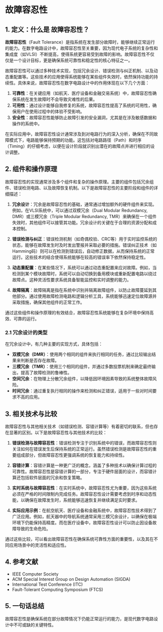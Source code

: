 # 故障容忍性

## 1. 定义：什么是 **故障容忍性**？
**故障容忍性**（Fault Tolerance）是指系统在发生部分故障时，能够继续正常运行的能力。在数字电路设计中，故障容忍性至关重要，因为现代电子系统的复杂性和集成度（如VLSI）不断提高，使得系统更容易受到故障的影响。故障容忍性不仅仅是一个设计目标，更是确保系统可靠性和稳定性的核心特征之一。

故障容忍性可以通过多种技术实现，包括冗余设计、错误检测与纠正机制、以及动态重配置等。这些技术的应用使得系统能够在某些组件失效时，依然保持功能的持续性。具体来说，故障容忍性在数字电路设计中的作用体现在以下几个方面：

1. **可靠性**：在关键应用（如航天、医疗设备和金融交易系统）中，故障容忍性确保系统在发生故障时不会导致灾难性的后果。
2. **可用性**：通过设计能够自我修复的系统，故障容忍性提高了系统的可用性，确保用户在使用过程中的体验不受影响。
3. **安全性**：故障容忍性能够防止故障引发的安全漏洞，尤其是在涉及敏感数据和操作的系统中。

在实际应用中，故障容忍性设计通常涉及到对电路行为的深入分析，确保在不同故障模式下，电路能够保持预期的功能。这包括对电路路径（Path）和时序（Timing）的仔细考虑，以便在设计阶段就识别出潜在的故障点并进行相应的设计调整。

## 2. 组件和操作原理
故障容忍性的实现通常涉及多个组件和复杂的操作原理。主要的组件包括冗余组件、错误检测电路、以及故障恢复机制。以下是故障容忍性的主要阶段和组件的详细描述：

1. **冗余设计**：冗余是故障容忍性的基础，通常通过增加额外的硬件组件来实现。例如，在VLSI系统中，可以通过双模冗余（Dual Modular Redundancy, DMR）或三模冗余（Triple Modular Redundancy, TMR）来确保在一个组件失效时，其他组件可以接管其功能。冗余设计的关键在于合理的资源分配和成本控制。

2. **错误检测与纠正**：错误检测机制（如奇偶校验、CRC等）用于实时监控系统的状态，能够在故障发生时及时发出警报并采取必要的措施。错误纠正技术（如Hamming码）则可以在检测到错误后，自动修正数据，从而保持系统的正常运行。这些技术的结合使得系统能够在较高的错误率下依然保持稳定性。

3. **动态重配置**：在某些情况下，系统可以通过动态重配置来应对故障。例如，当检测到某个模块故障时，系统可以自动切换到备用模块或重新配置电路以绕过故障点。这种灵活性要求系统具备智能监控和实时调整的能力。

4. **故障隔离**：故障隔离是指在系统中识别并隔离故障组件，以防止故障蔓延到其他部分。通过使用故障检测电路和逻辑分析工具，系统能够迅速定位故障源并采取措施，确保其他组件的正常工作。

通过这些组件和操作原理的有效结合，故障容忍性系统能够在复杂环境中保持高效、可靠的运行。

### 2.1 冗余设计的类型
在冗余设计中，有几种主要的实现方式，具体包括：

- **双模冗余（DMR）**：使用两个相同的组件来执行相同的任务，通过比较输出结果来判断是否存在故障。
- **三模冗余（TMR）**：使用三个相同的组件，并通过多数投票机制来确定最终输出，提高了故障检测的鲁棒性。
- **空间冗余**：在物理上分散冗余组件，以降低因环境因素导致的系统整体故障风险。
- **时间冗余**：通过重复执行相同的操作来检测和纠正错误，适用于一些对时间要求不高的应用。

## 3. 相关技术与比较
故障容忍性与其他相关技术（如错误检测、容错计算等）有着密切的联系，但也存在显著的区别。以下是故障容忍性与其他技术的比较：

1. **错误检测与故障容忍性**：错误检测专注于识别系统中的错误，而故障容忍性则关注如何在错误发生后保持系统的正常运行。虽然错误检测是故障容忍性的重要组成部分，但故障容忍性更强调系统的恢复能力和持续性。

2. **容错计算**：容错计算是一种更广泛的概念，涵盖了多种技术以确保计算过程的可靠性。故障容忍性是容错计算的一部分，专注于硬件层面的设计，而容错计算还包括软件层面的冗余和恢复策略。

3. **实时系统与故障容忍性**：在实时系统中，故障容忍性尤为重要，因为这些系统必须在严格的时间限制内完成任务。故障容忍性设计需要考虑到时序和动态性能，以确保在故障发生时，系统能够迅速恢复并继续满足实时要求。

4. **实际应用示例**：在航空航天、医疗设备和金融系统中，故障容忍性技术得到了广泛应用。例如，航天器中的导航系统通常采用三模冗余设计，以确保在极端环境下仍能保持高精度。而在医疗设备中，故障容忍性设计可以防止因设备故障导致的生命危险。

通过这些比较，可以看出故障容忍性在确保系统可靠性方面的重要性，以及其在不同应用场景中的灵活性和适应性。

## 4. 参考文献
- IEEE Computer Society
- ACM Special Interest Group on Design Automation (SIGDA)
- International Test Conference (ITC)
- Fault-Tolerant Computing Symposium (FTCS)

## 5. 一句话总结
故障容忍性是确保系统在部分故障情况下仍能正常运行的能力，是现代数字电路设计中不可或缺的关键特性。